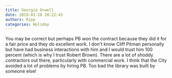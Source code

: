 ```yaml
---
title: Georgia Orwell
date: 2019-01-28 20:22:43
authors: Ripp
categories: Holiday
---
```


 You may be correct but perhaps PB won the contract because they did it for a fair price and they do excellent work.  I don't know Cliff Pitman personally but have had business interactions with him and I would trust him 100 percent (which is why I trust Robert Brown).  There are a lot of shoddy contractors out there, particularly with commercial work.  I think that the City avoided a lot of problems by hiring PB.  Too bad the library was built by someone else!
